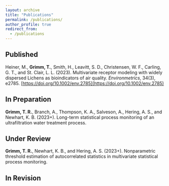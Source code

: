 ```yaml
---
layout: archive
title: "Publications"
permalink: /publications/
author_profile: true
redirect_from:
  - /publications
---
```


## Published

Heiner, M., **Grimm, T.**, Smith, H., Leavitt, S. D., Christensen, W. F., Carling, G. T., and St. Clair, L. L. (2023). Multivariate receptor modeling with widely dispersed Lichens as bioindicators of air quality. *Environmetrics*, 34(3), e2785. [https://doi.org/10.1002/env.2785](https://doi.org/10.1002/env.2785)

## In Preparation

**Grimm, T. R.**, Branch, A., Thompson, K. A., Salveson, A., Hering, A. S., and Newhart, K. B. (2023+). Long-term statistical process monitoring of an ultrafiltration water treatment process.

## Under Review

**Grimm, T. R.**, Newhart, K. B., and Hering, A. S. (2023+). Nonparametric threshold estimation of autocorrelated statistics in multivariate statistical process monitoring.

## In Revision
